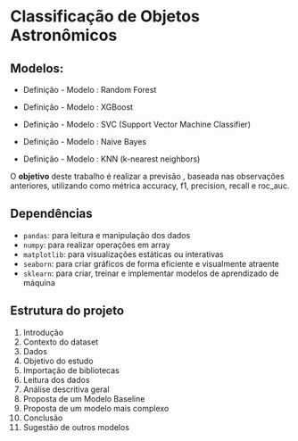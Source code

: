 # Classificação de Objetos Astronômicos

## Modelos: 

- Definição - Modelo : Random Forest 

- Definição - Modelo : XGBoost

- Definição - Modelo : SVC (Support Vector Machine Classifier)

- Definição - Modelo : Naive Bayes

- Definição - Modelo : KNN (k-nearest neighbors)


O **objetivo** deste trabalho é realizar a previsão , baseada nas observações anteriores, utilizando como métrica accuracy, f1, precision, recall e roc_auc.

## Dependências
- ```pandas```: para leitura e manipulação dos dados
- ```numpy```: para realizar operações em array
- ```matplotlib```: para visualizações estáticas ou interativas
- ```seaborn```: para criar gráficos de forma eficiente e visualmente atraente
- ```sklearn```: para criar, treinar e implementar modelos de aprendizado de máquina

## Estrutura do projeto
1. Introdução
2. Contexto do dataset
3. Dados
4. Objetivo do estudo
5. Importação de bibliotecas
6. Leitura dos dados
7. Análise descritiva geral
8. Proposta de um Modelo Baseline
9. Proposta de um modelo mais complexo
10. Conclusão
11. Sugestão de outros modelos
